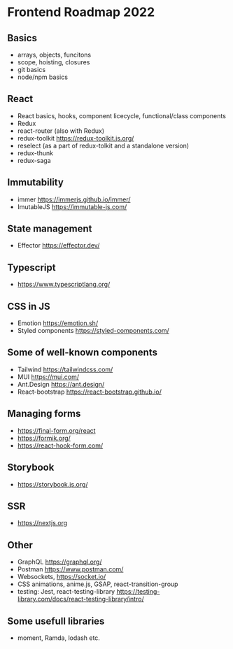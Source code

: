# Frontend Roadmap 2022

## Basics

- arrays, objects, funcitons
- scope, hoisting, closures
- git basics
- node/npm basics

## React

- React basics, hooks, component licecycle, functional/class components
- Redux
- react-router (also with Redux)
- redux-toolkit https://redux-toolkit.js.org/
- reselect (as a part of redux-tolkit and a standalone version)
- redux-thunk
- redux-saga

## Immutability

- immer https://immerjs.github.io/immer/
- ImutableJS https://immutable-js.com/

## State management

- Effector https://effector.dev/

## Typescript

- https://www.typescriptlang.org/

## CSS in JS

- Emotion https://emotion.sh/
- Styled components https://styled-components.com/

## Some of well-known components

- Tailwind https://tailwindcss.com/
- MUI https://mui.com/
- Ant.Design https://ant.design/
- React-bootstrap https://react-bootstrap.github.io/

## Managing forms

- https://final-form.org/react
- https://formik.org/
- https://react-hook-form.com/

## Storybook

- https://storybook.js.org/

## SSR

- https://nextjs.org

## Other
- GraphQL https://graphql.org/
- Postman https://www.postman.com/
- Websockets, https://socket.io/
- CSS animations, anime.js, GSAP, react-transition-group
- testing: Jest, react-testing-library https://testing-library.com/docs/react-testing-library/intro/

## Some usefull libraries

- moment, Ramda, lodash etc.
